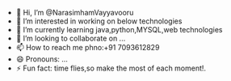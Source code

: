 - 👋 Hi, I’m @NarasimhamVayyavooru
- 👀 I’m interested in working on below technologies
- 🌱 I’m currently learning java,python,MYSQL,web technologies 
- 💞️ I’m looking to collaborate on ...
- 📫 How to reach me phno:+91 7093612829 
- 😄 Pronouns: ...
- ⚡ Fun fact: time flies,so make the most of each moment!.

<!---
NarasimhamVayyavooru/NarasimhamVayyavooru is a ✨ special ✨ repository because its `README.md` (this file) appears on your GitHub profile.
You can click the Preview link to take a look at your changes.
--->
